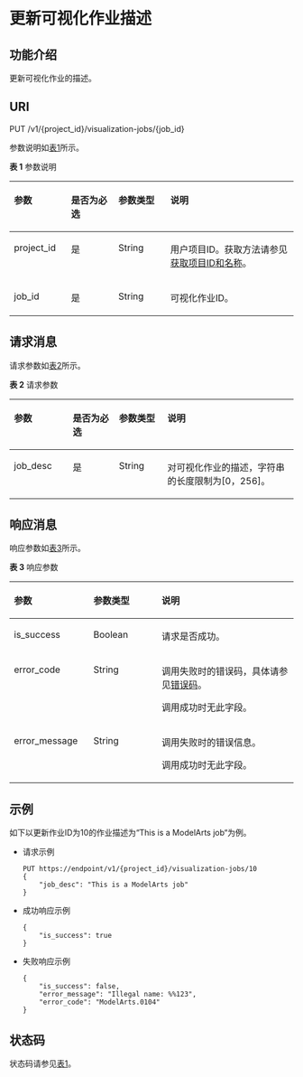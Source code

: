 # 更新可视化作业描述<a name="modelarts_03_0067"></a>

## 功能介绍<a name="section54268524"></a>

更新可视化作业的描述。

## URI<a name="section18654671"></a>

PUT /v1/\{project\_id\}/visualization-jobs/\{job\_id\}

参数说明如[表1](#table4247299117445)所示。

**表 1**  参数说明

<a name="table4247299117445"></a>
<table><thead align="left"><tr id="row4721957617445"><th class="cellrowborder" valign="top" width="20.11%" id="mcps1.2.5.1.1"><p id="p248161331751"><a name="p248161331751"></a><a name="p248161331751"></a>参数</p>
</th>
<th class="cellrowborder" valign="top" width="16.650000000000002%" id="mcps1.2.5.1.2"><p id="p639497501751"><a name="p639497501751"></a><a name="p639497501751"></a>是否为必选</p>
</th>
<th class="cellrowborder" valign="top" width="18.29%" id="mcps1.2.5.1.3"><p id="p125472271751"><a name="p125472271751"></a><a name="p125472271751"></a>参数类型</p>
</th>
<th class="cellrowborder" valign="top" width="44.95%" id="mcps1.2.5.1.4"><p id="p23681614151847"><a name="p23681614151847"></a><a name="p23681614151847"></a>说明</p>
</th>
</tr>
</thead>
<tbody><tr id="row5246075817445"><td class="cellrowborder" valign="top" width="20.11%" headers="mcps1.2.5.1.1 "><p id="p400366291751"><a name="p400366291751"></a><a name="p400366291751"></a>project_id</p>
</td>
<td class="cellrowborder" valign="top" width="16.650000000000002%" headers="mcps1.2.5.1.2 "><p id="p4813935511624"><a name="p4813935511624"></a><a name="p4813935511624"></a>是</p>
</td>
<td class="cellrowborder" valign="top" width="18.29%" headers="mcps1.2.5.1.3 "><p id="p162336961751"><a name="p162336961751"></a><a name="p162336961751"></a>String</p>
</td>
<td class="cellrowborder" valign="top" width="44.95%" headers="mcps1.2.5.1.4 "><p id="p398610001751"><a name="p398610001751"></a><a name="p398610001751"></a>用户项目ID。获取方法请参见<a href="获取项目ID和名称.md">获取项目ID和名称</a>。</p>
</td>
</tr>
<tr id="row1984744817333"><td class="cellrowborder" valign="top" width="20.11%" headers="mcps1.2.5.1.1 "><p id="p44905214173316"><a name="p44905214173316"></a><a name="p44905214173316"></a>job_id</p>
</td>
<td class="cellrowborder" valign="top" width="16.650000000000002%" headers="mcps1.2.5.1.2 "><p id="p2118234711624"><a name="p2118234711624"></a><a name="p2118234711624"></a>是</p>
</td>
<td class="cellrowborder" valign="top" width="18.29%" headers="mcps1.2.5.1.3 "><p id="p15197337173316"><a name="p15197337173316"></a><a name="p15197337173316"></a>String</p>
</td>
<td class="cellrowborder" valign="top" width="44.95%" headers="mcps1.2.5.1.4 "><p id="p23024745173316"><a name="p23024745173316"></a><a name="p23024745173316"></a>可视化作业ID。</p>
</td>
</tr>
</tbody>
</table>

## 请求消息<a name="section33674314"></a>

请求参数如[表2](#table212731411827)所示。

**表 2**  请求参数

<a name="table212731411827"></a>
<table><thead align="left"><tr id="row6254452211827"><th class="cellrowborder" valign="top" width="20.68%" id="mcps1.2.5.1.1"><p id="p4689069211844"><a name="p4689069211844"></a><a name="p4689069211844"></a>参数</p>
</th>
<th class="cellrowborder" valign="top" width="16.3%" id="mcps1.2.5.1.2"><p id="p4004974111844"><a name="p4004974111844"></a><a name="p4004974111844"></a>是否为必选</p>
</th>
<th class="cellrowborder" valign="top" width="17.06%" id="mcps1.2.5.1.3"><p id="p2280359411844"><a name="p2280359411844"></a><a name="p2280359411844"></a>参数类型</p>
</th>
<th class="cellrowborder" valign="top" width="45.96%" id="mcps1.2.5.1.4"><p id="p54951621164019"><a name="p54951621164019"></a><a name="p54951621164019"></a>说明</p>
</th>
</tr>
</thead>
<tbody><tr id="row2838111311827"><td class="cellrowborder" valign="top" width="20.68%" headers="mcps1.2.5.1.1 "><p id="p4519425311844"><a name="p4519425311844"></a><a name="p4519425311844"></a>job_desc</p>
</td>
<td class="cellrowborder" valign="top" width="16.3%" headers="mcps1.2.5.1.2 "><p id="p3685585211844"><a name="p3685585211844"></a><a name="p3685585211844"></a>是</p>
</td>
<td class="cellrowborder" valign="top" width="17.06%" headers="mcps1.2.5.1.3 "><p id="p3253402411844"><a name="p3253402411844"></a><a name="p3253402411844"></a>String</p>
</td>
<td class="cellrowborder" valign="top" width="45.96%" headers="mcps1.2.5.1.4 "><p id="p1801024811844"><a name="p1801024811844"></a><a name="p1801024811844"></a>对可视化作业的描述，字符串的长度限制为[0，256]。</p>
</td>
</tr>
</tbody>
</table>

## 响应消息<a name="section34633374"></a>

响应参数如[表3](#table33036183111023)所示。

**表 3**  响应参数

<a name="table33036183111023"></a>
<table><thead align="left"><tr id="row15289441111023"><th class="cellrowborder" valign="top" width="27.97%" id="mcps1.2.4.1.1"><p id="p55035487111034"><a name="p55035487111034"></a><a name="p55035487111034"></a>参数</p>
</th>
<th class="cellrowborder" valign="top" width="24.01%" id="mcps1.2.4.1.2"><p id="p42143642111034"><a name="p42143642111034"></a><a name="p42143642111034"></a>参数类型</p>
</th>
<th class="cellrowborder" valign="top" width="48.02%" id="mcps1.2.4.1.3"><p id="p2231724154010"><a name="p2231724154010"></a><a name="p2231724154010"></a>说明</p>
</th>
</tr>
</thead>
<tbody><tr id="row14335710151914"><td class="cellrowborder" valign="top" width="27.97%" headers="mcps1.2.4.1.1 "><p id="p2530905217407"><a name="p2530905217407"></a><a name="p2530905217407"></a>is_success</p>
</td>
<td class="cellrowborder" valign="top" width="24.01%" headers="mcps1.2.4.1.2 "><p id="p2536505617407"><a name="p2536505617407"></a><a name="p2536505617407"></a>Boolean</p>
</td>
<td class="cellrowborder" valign="top" width="48.02%" headers="mcps1.2.4.1.3 "><p id="p4130369517407"><a name="p4130369517407"></a><a name="p4130369517407"></a>请求是否成功。</p>
</td>
</tr>
<tr id="row60389753111023"><td class="cellrowborder" valign="top" width="27.97%" headers="mcps1.2.4.1.1 "><p id="p60647761111034"><a name="p60647761111034"></a><a name="p60647761111034"></a>error_code</p>
</td>
<td class="cellrowborder" valign="top" width="24.01%" headers="mcps1.2.4.1.2 "><p id="p21507328111034"><a name="p21507328111034"></a><a name="p21507328111034"></a>String</p>
</td>
<td class="cellrowborder" valign="top" width="48.02%" headers="mcps1.2.4.1.3 "><p id="p6794189104212"><a name="p6794189104212"></a><a name="p6794189104212"></a>调用失败时的错误码，具体请参见<a href="错误码.md">错误码</a>。</p>
<p id="p4896890711131"><a name="p4896890711131"></a><a name="p4896890711131"></a>调用成功时无此字段。</p>
</td>
</tr>
<tr id="row42003722111023"><td class="cellrowborder" valign="top" width="27.97%" headers="mcps1.2.4.1.1 "><p id="p54888684111034"><a name="p54888684111034"></a><a name="p54888684111034"></a>error_message</p>
</td>
<td class="cellrowborder" valign="top" width="24.01%" headers="mcps1.2.4.1.2 "><p id="p18497151111034"><a name="p18497151111034"></a><a name="p18497151111034"></a>String</p>
</td>
<td class="cellrowborder" valign="top" width="48.02%" headers="mcps1.2.4.1.3 "><p id="p7648731154213"><a name="p7648731154213"></a><a name="p7648731154213"></a>调用失败时的错误信息。</p>
<p id="p21874237111034"><a name="p21874237111034"></a><a name="p21874237111034"></a>调用成功时无此字段。</p>
</td>
</tr>
</tbody>
</table>

## 示例<a name="section12376840748"></a>

如下以更新作业ID为10的作业描述为“This is a ModelArts job“为例。

-   请求示例

    ```
    PUT https://endpoint/v1/{project_id}/visualization-jobs/10
    {
        "job_desc": "This is a ModelArts job"
    }
    ```


-   成功响应示例

    ```
    {
        "is_success": true
    }
    ```

-   失败响应示例

    ```
    {
        "is_success": false,
        "error_message": "Illegal name: %%123",
        "error_code": "ModelArts.0104"
    }
    ```


## 状态码<a name="section16342114917109"></a>

状态码请参见[表1](状态码.md#table1450010510213)。

